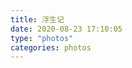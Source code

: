 ```yaml
---
title: 浮生记
date: 2020-08-23 17:10:05
type: "photos"
categories: photos
---
```




<!-- 主体部分 -->
<div id="box" class="box"></div>

<script type="text/javascript">

function loadXMLDoc(xmlUrl) 
{
	try //Internet Explorer
	{
		xmlDoc=new ActiveXObject("Microsoft.XMLDOM");
	}
	catch(e)
	{
	  try //Firefox, Mozilla, Opera, etc.
	    {
		  xmlDoc=document.implementation.createDocument("","",null);
	    }
	  catch(e) {alert(e.message)}
	}
	
	try 
	{
		  xmlDoc.async=false;
		  xmlDoc.load(xmlUrl);
	}
	catch(e) {
		try //Google Chrome  
		  {  
			var chromeXml = new XMLHttpRequest();
			chromeXml.open("GET", xmlUrl, false);
			chromeXml.send(null);
			xmlDoc = chromeXml.responseXML.documentElement; 				
			//alert(xmlDoc.childNodes[0].nodeName);
			//return xmlDoc;    
		  }  
		  catch(e)  
		  {  
			  alert(e.message)  
		  }  		  	
	}
	return xmlDoc; 
}

xmlDoc=loadXMLDoc("https://7h4mid4photos-1258055330.cos.ap-nanjing.myqcloud.com");

var urls = xmlDoc.getElementsByTagName('Key');
var date = xmlDoc.getElementsByTagName('LastModified');
var wid = 350;
var showNum = 21; //每个相册一次展示多少照片
if ((window.innerWidth) > 1200) { wid = (window.innerWidth * 3) / 18;}
var box = document.getElementById('box');
var i = 0;

var content = new Array();
var tmp=0;
var kkk=-1;
for (var t = 0; t < urls.length ; t++) {
	var bucket=urls[t].innerHTML;
	var length=bucket.indexOf('/');
	if(length===bucket.length-1){
		kkk++;
		content[kkk]=new Array();
		content[kkk][0]={'url':bucket,'date':date[t].innerHTML.substring(0,10)};
		tmp=1;
	}
	else {
		content[kkk][tmp++]={'url':bucket.substring(length+1),'date':date[t].innerHTML.substring(0,10)};
	}
}

for (var i = 0; i < content.length; i++) {
	var conBox=document.createElement("div");
	conBox.id='conBox'+i;
	box.appendChild(conBox);
	var item=document.createElement("div");
	var title=content[i][0].url;
	item.innerHTML="<button class=title style=background:url(https://7h4mid4photos-1258055330.cos.ap-nanjing.myqcloud.com/" + title + "封面.jpg"+");background-repeat:no-repeat;><span style=display:inline;><strong style=color:#f0f3f6; >" + title.substring(0,title.length - 1) + "</strong></span></button>";
	conBox.appendChild(item);

        for (var j = 1; j < content[i].length && j < showNum+1; j++) {
	        var con=content[i][j].url;
		var item=document.createElement("li");
		if(con.substring(0,con.length-4) != "封面"){
			item.innerHTML="<div class=imgbox id=imgbox style=height:"+wid+"px;><img class=imgitem src=https://7h4mid4photos-1258055330.cos.ap-nanjing.myqcloud.com/" + title + con +" alt=" + con + "></div><span>" + con.substring(0,con.length-4);
			conBox.appendChild(item);
		}
	}
	if(content[i].length > showNum){
		var moreItem=document.createElement("button");
		moreItem.className = "btn-more-posts";
		moreItem.id = "more" + i;
		moreItem.value = showNum + 1;
		let cur = i;
		moreItem.onclick = function (){
			moreClick(this,cur,content[cur],content[cur][0].url);
		}
		moreItem.innerHTML="<span style=display:inline;><strong style=color:#f0f3f6;>加载更多</strong></span>";
		conBox.appendChild(moreItem);
	}
}

function moreClick(obj,cur,cont,title){
	var parent = obj.parentNode;
	parent.removeChild(obj);
	var j=obj.value;
	var begin=j;
	for ( ; j < cont.length && j < Number(showNum) + Number(begin); j++) {
		var con=cont[j].url;
		var item=document.createElement("li");
		item.innerHTML="<div class=imgbox id=imgbox style=height:"+wid+"px;><img class=imgitem src=https://7h4mid4photos-1258055330.cos.ap-nanjing.myqcloud.com/"+title+con+" alt="+con+"></div><span>"+con.substring(0,con.length-4);
		parent.appendChild(item);
		var v=item.getElementsByTagName('img');
		v[0].id=imgid;
		imgid++;
	}
	if(cont.length > j){
		obj.value=j;
		parent.appendChild(obj);
	}
}
</script>